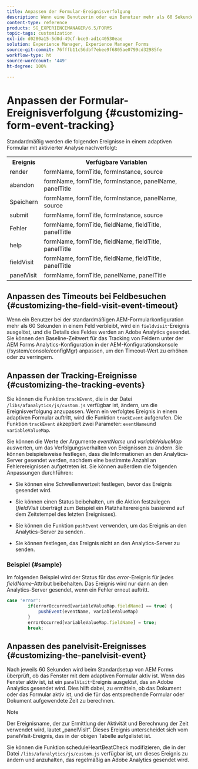 ```yaml
---
title: Anpassen der Formular-Ereignisverfolgung
description: Wenn eine Benutzerin oder ein Benutzer mehr als 60 Sekunden in einem Feld verbleibt, wird ein fieldvisit-Ereignis ausgelöst, und die Details des Felds werden an Adobe SiteCatalyst gesendet.
content-type: reference
products: SG_EXPERIENCEMANAGER/6.5/FORMS
topic-tags: customization
exl-id: d0280a15-5d0d-49cf-bce9-ad1c40530eae
solution: Experience Manager, Experience Manager Forms
source-git-commit: 76fffb11c56dbf7ebee9f6805ae0799cd32985fe
workflow-type: ht
source-wordcount: '449'
ht-degree: 100%

---
```


# Anpassen der Formular-Ereignisverfolgung {#customizing-form-event-tracking}

Standardmäßig werden die folgenden Ereignisse in einem adaptiven Formular mit aktivierter Analyse nachverfolgt:

<table>
 <tbody>
  <tr>
   <th>Ereignis</th>
   <th>Verfügbare Variablen</th>
  </tr>
  <tr>
   <td>render</td>
   <td>formName, formTitle, formInstance, source</td>
  </tr>
  <tr>
   <td>abandon</td>
   <td>formName, formTitle, formInstance, panelName, panelTitle</td>
  </tr>
  <tr>
   <td>Speichern</td>
   <td>formName, formTitle, formInstance, panelName, source</td>
  </tr>
  <tr>
   <td>submit</td>
   <td>formName, formTitle, formInstance, source</td>
  </tr>
  <tr>
   <td>Fehler</td>
   <td>formName, formTitle, fieldName, fieldTitle, panelTitle</td>
  </tr>
  <tr>
   <td>help</td>
   <td>formName, formTitle, fieldName, fieldTitle, panelTitle</td>
  </tr>
  <tr>
   <td>fieldVisit</td>
   <td>formName, formTitle, fieldName, fieldTitle, panelTitle<br /> </td>
  </tr>
  <tr>
   <td>panelVisit</td>
   <td>formName, formTitle, panelName, panelTitle</td>
  </tr>
 </tbody>
</table>

## Anpassen des Timeouts bei Feldbesuchen {#customizing-the-field-visit-event-timeout}

Wenn ein Benutzer bei der standardmäßigen AEM-Formularkonfiguration mehr als 60 Sekunden in einem Feld verbleibt, wird ein `fieldvisit`-Ereignis ausgelöst, und die Details des Feldes werden an Adobe Analytics gesendet. Sie können den Baseline-Zeitwert für das Tracking von Feldern unter der AEM Forms Analytics-Konfiguration in der AEM-Konfigurationskonsole (/system/console/configMgr) anpassen, um den Timeout-Wert zu erhöhen oder zu verringern.

## Anpassen der Tracking-Ereignisse {#customizing-the-tracking-events}

Sie können die Funktion `trackEvent`, die in der Datei `/libs/afanalytics/js/custom.js` verfügbar ist, ändern, um die Ereignisverfolgung anzupassen. Wenn ein verfolgtes Ereignis in einem adaptiven Formular auftritt, wird die Funktion `trackEvent` aufgerufen. Die Funktion `trackEvent` akzeptiert zwei Parameter: `eventName`und `variableValueMap`.

Sie können die Werte der Argumente *eventName* und *variableValueMap* auswerten, um das Verfolgungsverhalten von Ereignissen zu ändern. Sie können beispielsweise festlegen, dass die Informationen an den Analytics-Server gesendet werden, nachdem eine bestimmte Anzahl an Fehlerereignissen aufgetreten ist. Sie können außerdem die folgenden Anpassungen durchführen:

* Sie können eine Schwellenwertzeit festlegen, bevor das Ereignis gesendet wird.
* Sie können einen Status beibehalten, um die Aktion festzulegen (*fieldVisit* überträgt zum Beispiel ein Platzhalterereignis basierend auf dem Zeitstempel des letzten Ereignisses).
* Sie können die Funktion `pushEvent` verwenden, um das Ereignis an den Analytics-Server zu senden *.*

* Sie können festlegen, das Ereignis nicht an den Analytics-Server zu senden.

### Beispiel {#sample}

Im folgenden Beispiel wird der Status für das *error*-Ereignis für jedes *fieldName*-Attribut beibehalten. Das Ereignis wird nur dann an den Analytics-Server gesendet, wenn ein Fehler erneut auftritt.

```javascript
case 'error':
        if(errorOccurred[variableValueMap.fieldName] == true) {
            pushEvent(eventName, variableValueMap)
        }
        errorOccurred[variableValueMap.fieldName] = true;
        break;
```

## Anpassen des panelvisit-Ereignisses {#customizing-the-panelvisit-event}

Nach jeweils 60 Sekunden wird beim Standardsetup von AEM Forms überprüft, ob das Fenster mit dem adaptiven Formular aktiv ist. Wenn das Fenster aktiv ist, ist ein `panelVisit`-Ereignis ausgelöst, das an Adobe Analytics gesendet wird. Dies hilft dabei, zu ermitteln, ob das Dokument oder das Formular aktiv ist, und die für das entsprechende Formular oder Dokument aufgewendete Zeit zu berechnen.

>[!NOTE]
>
>Der Ereignisname, der zur Ermittlung der Aktivität und Berechnung der Zeit verwendet wird, lautet „panelVisit“. Dieses Ereignis unterscheidet sich vom panelVisit-Ereignis, das in der obigen Tabelle aufgelistet ist.

Sie können die Funktion scheduleHeartBeatCheck modifizieren, die in der Datei `/libs/afanalytics/js/custom.js` verfügbar ist, um dieses Ereignis zu ändern und anzuhalten, das regelmäßig an Adobe Analytics gesendet wird.
